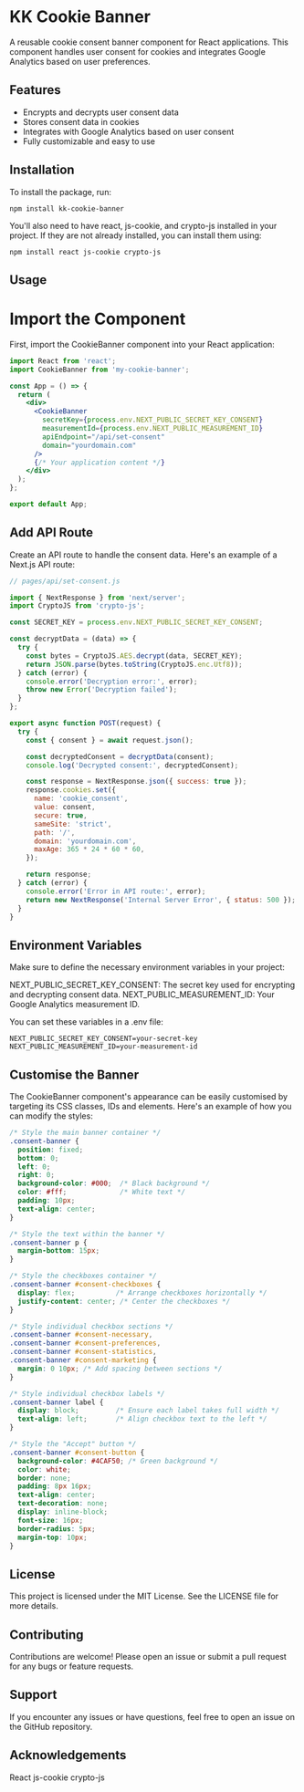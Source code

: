 # KK Cookie Banner

A reusable cookie consent banner component for React applications. This component handles user consent for cookies and integrates Google Analytics based on user preferences.

## Features

- Encrypts and decrypts user consent data
- Stores consent data in cookies
- Integrates with Google Analytics based on user consent
- Fully customizable and easy to use

## Installation

To install the package, run:

```
npm install kk-cookie-banner
```

You'll also need to have react, js-cookie, and crypto-js installed in your project. If they are not already installed, you can install them using:

```
npm install react js-cookie crypto-js
```

## Usage

# Import the Component
First, import the CookieBanner component into your React application:

```jsx
import React from 'react';
import CookieBanner from 'my-cookie-banner';

const App = () => {
  return (
    <div>
      <CookieBanner
        secretKey={process.env.NEXT_PUBLIC_SECRET_KEY_CONSENT}
        measurementId={process.env.NEXT_PUBLIC_MEASUREMENT_ID}
        apiEndpoint="/api/set-consent"
        domain="yourdomain.com"
      />
      {/* Your application content */}
    </div>
  );
};

export default App;
```

## Add API Route
Create an API route to handle the consent data. Here's an example of a Next.js API route:

```jsx
// pages/api/set-consent.js

import { NextResponse } from 'next/server';
import CryptoJS from 'crypto-js';

const SECRET_KEY = process.env.NEXT_PUBLIC_SECRET_KEY_CONSENT;

const decryptData = (data) => {
  try {
    const bytes = CryptoJS.AES.decrypt(data, SECRET_KEY);
    return JSON.parse(bytes.toString(CryptoJS.enc.Utf8));
  } catch (error) {
    console.error('Decryption error:', error);
    throw new Error('Decryption failed');
  }
};

export async function POST(request) {
  try {
    const { consent } = await request.json();

    const decryptedConsent = decryptData(consent);
    console.log('Decrypted consent:', decryptedConsent);

    const response = NextResponse.json({ success: true });
    response.cookies.set({
      name: 'cookie_consent',
      value: consent,
      secure: true,
      sameSite: 'strict',
      path: '/',
      domain: 'yourdomain.com',
      maxAge: 365 * 24 * 60 * 60,
    });

    return response;
  } catch (error) {
    console.error('Error in API route:', error);
    return new NextResponse('Internal Server Error', { status: 500 });
  }
}
```

## Environment Variables

Make sure to define the necessary environment variables in your project:

NEXT_PUBLIC_SECRET_KEY_CONSENT: The secret key used for encrypting and decrypting consent data.
NEXT_PUBLIC_MEASUREMENT_ID: Your Google Analytics measurement ID.

You can set these variables in a .env file:

```
NEXT_PUBLIC_SECRET_KEY_CONSENT=your-secret-key
NEXT_PUBLIC_MEASUREMENT_ID=your-measurement-id
```

## Customise the Banner

The CookieBanner component's appearance can be easily customised by targeting its CSS classes, IDs and elements. Here's an example of how you can modify the styles:


```css
/* Style the main banner container */
.consent-banner {
  position: fixed;
  bottom: 0;
  left: 0;
  right: 0;
  background-color: #000;  /* Black background */
  color: #fff;             /* White text */
  padding: 10px;
  text-align: center;
}

/* Style the text within the banner */
.consent-banner p {
  margin-bottom: 15px;
}

/* Style the checkboxes container */
.consent-banner #consent-checkboxes {
  display: flex;          /* Arrange checkboxes horizontally */
  justify-content: center; /* Center the checkboxes */
}

/* Style individual checkbox sections */
.consent-banner #consent-necessary,
.consent-banner #consent-preferences,
.consent-banner #consent-statistics,
.consent-banner #consent-marketing {
  margin: 0 10px; /* Add spacing between sections */
}

/* Style individual checkbox labels */
.consent-banner label {
  display: block;         /* Ensure each label takes full width */
  text-align: left;       /* Align checkbox text to the left */
}

/* Style the "Accept" button */
.consent-banner #consent-button {
  background-color: #4CAF50; /* Green background */
  color: white;
  border: none;
  padding: 8px 16px;
  text-align: center;
  text-decoration: none;
  display: inline-block;
  font-size: 16px;
  border-radius: 5px;
  margin-top: 10px;
}
```


## License

This project is licensed under the MIT License. See the LICENSE file for more details.

## Contributing
Contributions are welcome! Please open an issue or submit a pull request for any bugs or feature requests.

## Support
If you encounter any issues or have questions, feel free to open an issue on the GitHub repository.

## Acknowledgements
React
js-cookie
crypto-js





